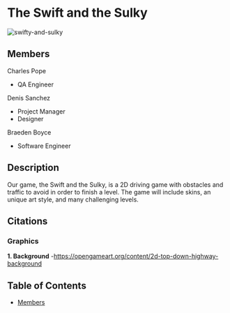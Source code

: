 # **The Swift and the Sulky**

![swifty-and-sulky](https://github.com/DenisSanchezz/PygameCarProject/assets/156366121/acccccb3-659c-4135-ad00-093fc419a110)

## **Members**

Charles Pope 
- QA Engineer

Denis Sanchez
- Project Manager
- Designer
  
Braeden Boyce
- Software Engineer

## **Description**

Our game, the Swift and the Sulky, is a 2D driving game with obstacles and traffic to avoid in order to finish a level. The game will include skins, an unique art style, and many challenging levels. 

## **Citations**

### **Graphics**

**1. Background**
-https://opengameart.org/content/2d-top-down-highway-background

## **Table of Contents**

- [Members](https://github.com/DenisSanchezz/PygameCarProject?tab=readme-ov-file#members)
